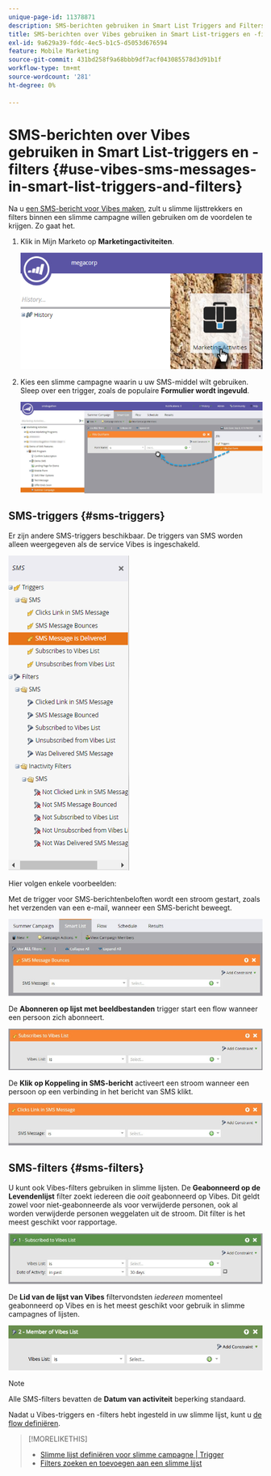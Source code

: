 ```yaml
---
unique-page-id: 11378871
description: SMS-berichten gebruiken in Smart List Triggers and Filters - Marketo Docs - Productdocumentatie
title: SMS-berichten over Vibes gebruiken in Smart List-triggers en -filters
exl-id: 9a629a39-fddc-4ec5-b1c5-d5053d676594
feature: Mobile Marketing
source-git-commit: 431bd258f9a68bbb9df7acf043085578d3d91b1f
workflow-type: tm+mt
source-wordcount: '281'
ht-degree: 0%

---
```


# SMS-berichten over Vibes gebruiken in Smart List-triggers en -filters {#use-vibes-sms-messages-in-smart-list-triggers-and-filters}

Na u [een SMS-bericht voor Vibes maken](/help/marketo/product-docs/mobile-marketing/vibes-sms-messages/create-a-vibes-sms-message.md), zult u slimme lijsttrekkers en filters binnen een slimme campagne willen gebruiken om de voordelen te krijgen. Zo gaat het.

1. Klik in Mijn Marketo op **Marketingactiviteiten**.

   ![](assets/image2016-7-28-9-3a48-3a32.png)

1. Kies een slimme campagne waarin u uw SMS-middel wilt gebruiken. Sleep over een trigger, zoals de populaire **Formulier wordt ingevuld**.

   ![](assets/fills-out-form-pull-over.jpg)

## SMS-triggers {#sms-triggers}

Er zijn andere SMS-triggers beschikbaar. De triggers van SMS worden alleen weergegeven als de service Vibes is ingeschakeld.

![](assets/new-sms-search2.png)

Hier volgen enkele voorbeelden:

Met de trigger voor SMS-berichtenbeloften wordt een stroom gestart, zoals het verzenden van een e-mail, wanneer een SMS-bericht beweegt.

![](assets/sms-message-bounces-real.jpg)

De **Abonneren op lijst met beeldbestanden** trigger start een flow wanneer een persoon zich abonneert.

![](assets/subscribes-to-vibes-list-real.jpg)

De **Klik op Koppeling in SMS-bericht** activeert een stroom wanneer een persoon op een verbinding in het bericht van SMS klikt.

![](assets/clicks-link-in-sms-message.jpg)

## SMS-filters {#sms-filters}

U kunt ook Vibes-filters gebruiken in slimme lijsten. De **Geabonneerd op de Levendenlijst** filter zoekt iedereen die *ooit* geabonneerd op Vibes. Dit geldt zowel voor niet-geabonneerde als voor verwijderde personen, ook al worden verwijderde personen weggelaten uit de stroom. Dit filter is het meest geschikt voor rapportage.

![](assets/subscribed-to-vibes-list-filter-real.jpg)

De **Lid van de lijst van Vibes** filtervondsten _iedereen_ momenteel geabonneerd op Vibes en is het meest geschikt voor gebruik in slimme campagnes of lijsten.

![](assets/image001.png)

>[!NOTE]
>
>Alle SMS-filters bevatten de **Datum van activiteit** beperking standaard.

Nadat u Vibes-triggers en -filters hebt ingesteld in uw slimme lijst, kunt u [de flow definiëren](/help/marketo/product-docs/mobile-marketing/vibes-sms-messages/add-a-flow-step-for-sms.md).

>[!MORELIKETHIS]
>
>* [Slimme lijst definiëren voor slimme campagne | Trigger](/help/marketo/product-docs/core-marketo-concepts/smart-campaigns/creating-a-smart-campaign/define-smart-list-for-smart-campaign-trigger.md)
>* [Filters zoeken en toevoegen aan een slimme lijst](/help/marketo/product-docs/core-marketo-concepts/smart-lists-and-static-lists/creating-a-smart-list/find-and-add-filters-to-a-smart-list.md)
